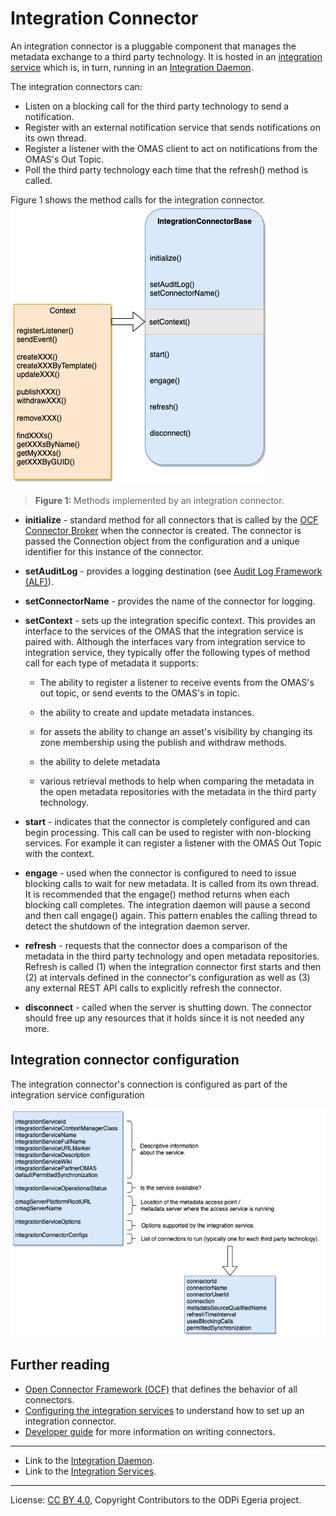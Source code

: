 <!-- SPDX-License-Identifier: CC-BY-4.0 -->
<!-- Copyright Contributors to the ODPi Egeria project 2020. -->

# Integration Connector

An integration connector is a pluggable component that
manages the metadata exchange to a third party technology.
It is hosted in an [integration service](../../../integration-services)
which is, in turn, running in an [Integration Daemon](../../../admin-services/docs/concepts/integration-daemon.md).
 
The integration connectors can:
 * Listen on a blocking call for the third party technology to send a notification.
 * Register with an external notification service that sends notifications on its own thread.
 * Register a listener with the OMAS client to act on notifications from the OMAS's Out Topic.
 * Poll the third party technology each time that the refresh() method is called.

Figure 1 shows the method calls for the integration connector.
![Figure 1](integration-connector-methods.png)
> **Figure 1:** Methods implemented by an integration connector.

* **initialize** - standard method for all connectors that is called by the
[OCF Connector Broker](../../../frameworks/open-connector-framework/docs/concepts/connector-broker.md)
when the connector is created.  The connector is passed the Connection object from the
configuration and a unique identifier for this instance of the connector.

* **setAuditLog** - provides a logging destination (see [Audit Log Framework (ALF)](../../../frameworks/audit-log-framework)).
* **setConnectorName** - provides the name of the connector for logging.

* **setContext** - sets up the integration specific context.
This provides an interface to the services of the OMAS that the integration service is paired with.
Although the interfaces vary from integration service to integration service,
they typically offer the following types of method call
for each type of metadata it supports:

  * The ability to register a listener to receive events from the OMAS's out topic, or send
  events to the OMAS's in topic.
  
  * the ability to create and update metadata instances.
  
  * for assets the ability to change an asset's visibility by changing
  its zone membership using the publish and withdraw methods.
  
  * the ability to delete metadata 
  
  * various retrieval methods to help when comparing the metadata in the open metadata
  repositories with the metadata in the third party technology.

* **start** - indicates that the connector is completely configured and
can begin processing.
This call can be used to register with
non-blocking services.
For example it can register a listener with the
OMAS Out Topic with the context.

* **engage** - used when the connector is configured to need to issue blocking calls to wait for new metadata.
It is called from its own thread. It is recommended that the engage() method returns when each blocking call completes.
The integration daemon will pause a second and then call engage() again. This pattern enables the calling thread to
detect the shutdown of the integration daemon server.
 
* **refresh** - requests that the connector does a comparison of the metadata
in the third party technology and open metadata repositories. 
Refresh is called (1) when the integration connector first starts and then (2) at
intervals defined in the connector's configuration as well as (3) any external REST API calls to explicitly refresh the connector.

* **disconnect** - called when the server is shutting down.  The connector should free up
any resources that it holds since it is not needed any more.

## Integration connector configuration

The integration connector's connection is configured as part of the
integration service configuration

![Figure 3](integration-connector-configuration.png)

## Further reading

* [Open Connector Framework (OCF)](../../../frameworks/open-connector-framework) that defines the behavior of
all connectors.
* [Configuring the integration services](../../../admin-services/docs/user/configuring-the-integration-services.md) to
understand how to set up an integration connector.
* [Developer guide](../../../../open-metadata-publication/website/developer-guide) for more information on writing connectors.

----
* Link to the [Integration Daemon](../../../admin-services/docs/concepts/integration-daemon.md).
* Link to the [Integration Services](../../../integration-services).

----
License: [CC BY 4.0](https://creativecommons.org/licenses/by/4.0/),
Copyright Contributors to the ODPi Egeria project.